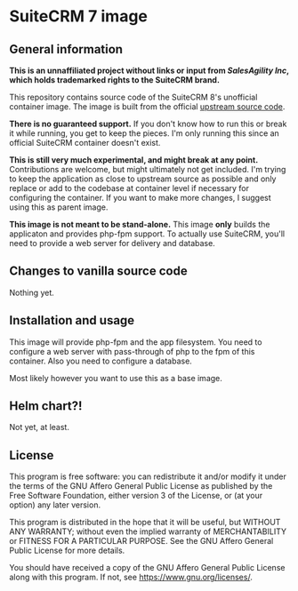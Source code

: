 # SuiteCRM 7 image
## General information

**This is an unnaffiliated project without links or input from *SalesAgility Inc*, which holds trademarked rights to the SuiteCRM brand.**

This repository contains source code of the SuiteCRM 8's unofficial container image. The image is built from the official [upstream source code](https://github.com/salesagility/SuiteCRM).

**There is no guaranteed support.**  If you don't know how to run this or break it while running, you get to keep the pieces. I'm only running this since an official SuiteCRM container doesn't exist.

**This is still very much experimental, and might break at any point.** Contributions are welcome, but might ultimately not get included. I'm trying to keep the application as close to upstream source as possible and only replace or add to the codebase at container level if necessary for configuring the container. If you want to make more changes, I suggest using this as parent image.

**This image is not meant to be stand-alone.** This image **only** builds the applicaton and provides php-fpm support. To actually use SuiteCRM, you'll need to provide a web server for delivery and database.

## Changes to vanilla source code
Nothing yet.

## Installation and usage
This image will provide php-fpm and the app filesystem. You need to configure a web server with pass-through of php to the fpm of this container. Also you need to configure a database.

Most likely however you want to use this as a base image.

## Helm chart?!
Not yet, at least.

## License
This program is free software: you can redistribute it and/or modify it under the terms of the GNU Affero General Public License as published by the Free Software Foundation, either version 3 of the License, or (at your option) any later version.

This program is distributed in the hope that it will be useful, but WITHOUT ANY WARRANTY; without even the implied warranty of MERCHANTABILITY or FITNESS FOR A PARTICULAR PURPOSE.  See the GNU Affero General Public License for more details.

You should have received a copy of the GNU Affero General Public License along with this program.  If not, see <https://www.gnu.org/licenses/>.  
